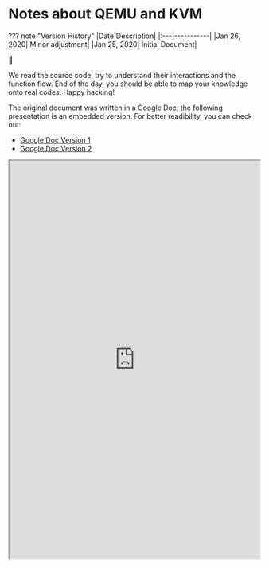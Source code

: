 # Notes about QEMU and KVM

??? note "Version History"
	|Date|Description|
	|:---|-----------|
	|Jan 26, 2020| Minor adjustment|
	|Jan 25, 2020| Initial Document|

:rat:

We read the source code, try to understand their interactions and the function flow.
End of the day, you should be able to map your knowledge onto real codes.
Happy hacking!

The original document was written in a Google Doc, the following presentation
is an embedded version.
For better readibility, you can check out:

- [Google Doc Version 1](https://docs.google.com/document/d/18jeI6TPUT8i6EoLmp40SJfjSYQNReFo2ZPU9_quu6bs/edit?usp=sharing)
- [Google Doc Version 2](https://docs.google.com/document/d/e/2PACX-1vSsskD0A2XgHoZhaYLAkS7lmCOrfxkGXk1WTovWEAyeoELVdBjrE-NzD8h-NvJfKhxMpUg2aXzaD-XG/pub)

<iframe style="width: 100%; height: 800px;" frameborder="1" allowfullscreen 
    src="https://docs.google.com/document/d/e/2PACX-1vSsskD0A2XgHoZhaYLAkS7lmCOrfxkGXk1WTovWEAyeoELVdBjrE-NzD8h-NvJfKhxMpUg2aXzaD-XG/pub?embedded=true">        
</iframe>

